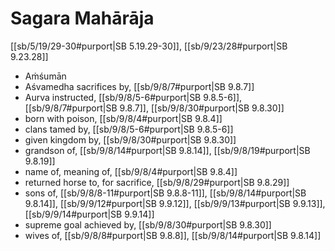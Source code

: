 # Sagara Mahārāja

[[sb/5/19/29-30#purport|SB 5.19.29-30]], [[sb/9/23/28#purport|SB 9.23.28]]

* Aṁśumān
* Aśvamedha sacrifices by, [[sb/9/8/7#purport|SB 9.8.7]]
* Aurva instructed, [[sb/9/8/5-6#purport|SB 9.8.5-6]], [[sb/9/8/7#purport|SB 9.8.7]], [[sb/9/8/30#purport|SB 9.8.30]]
* born with poison, [[sb/9/8/4#purport|SB 9.8.4]]
* clans tamed by, [[sb/9/8/5-6#purport|SB 9.8.5-6]]
* given kingdom by, [[sb/9/8/30#purport|SB 9.8.30]]
* grandson of, [[sb/9/8/14#purport|SB 9.8.14]], [[sb/9/8/19#purport|SB 9.8.19]]
* name of, meaning of, [[sb/9/8/4#purport|SB 9.8.4]]
* returned horse to, for sacrifice, [[sb/9/8/29#purport|SB 9.8.29]]
* sons of, [[sb/9/8/8-11#purport|SB 9.8.8-11]], [[sb/9/8/14#purport|SB 9.8.14]], [[sb/9/9/12#purport|SB 9.9.12]], [[sb/9/9/13#purport|SB 9.9.13]], [[sb/9/9/14#purport|SB 9.9.14]]
* supreme goal achieved by, [[sb/9/8/30#purport|SB 9.8.30]]
* wives of, [[sb/9/8/8#purport|SB 9.8.8]], [[sb/9/8/14#purport|SB 9.8.14]]
